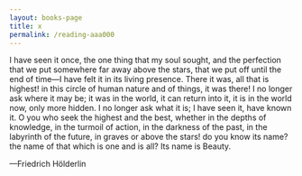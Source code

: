 ```yaml
---
layout: books-page
title: x
permalink: /reading-aaa000
---
```


I have seen it once, the one thing that my soul sought, and the perfection that we put somewhere far away above the stars, that we put off until the end of time—I have felt it in its living presence. There it was, all that is highest! in this circle of human nature and of things, it was there! I no longer ask where it may be; it was in the world, it can return into it, it is in the world now, only more hidden. I no longer ask what it is; I have seen it, have known it. O you who seek the highest and the best, whether in the depths of knowledge, in the turmoil of action, in the darkness of the past, in the labyrinth of the future, in graves or above the stars! do you know its name? the name of that which is one and is all? Its name is Beauty.

—Friedrich Hölderlin
